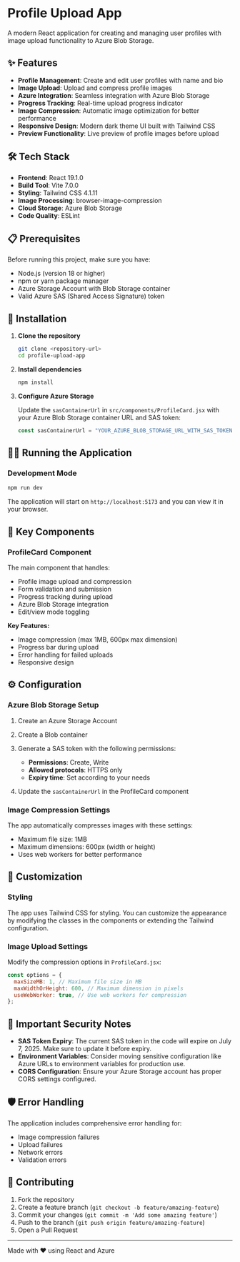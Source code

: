 # Profile Upload App

A modern React application for creating and managing user profiles with image upload functionality to Azure Blob Storage.

## ✨ Features

- **Profile Management**: Create and edit user profiles with name and bio
- **Image Upload**: Upload and compress profile images
- **Azure Integration**: Seamless integration with Azure Blob Storage
- **Progress Tracking**: Real-time upload progress indicator
- **Image Compression**: Automatic image optimization for better performance
- **Responsive Design**: Modern dark theme UI built with Tailwind CSS
- **Preview Functionality**: Live preview of profile images before upload

## 🛠️ Tech Stack

- **Frontend**: React 19.1.0
- **Build Tool**: Vite 7.0.0
- **Styling**: Tailwind CSS 4.1.11
- **Image Processing**: browser-image-compression
- **Cloud Storage**: Azure Blob Storage
- **Code Quality**: ESLint

## 📋 Prerequisites

Before running this project, make sure you have:

- Node.js (version 18 or higher)
- npm or yarn package manager
- Azure Storage Account with Blob Storage container
- Valid Azure SAS (Shared Access Signature) token

## 🚀 Installation

1. **Clone the repository**

   ```bash
   git clone <repository-url>
   cd profile-upload-app
   ```

2. **Install dependencies**

   ```bash
   npm install
   ```

3. **Configure Azure Storage**

   Update the `sasContainerUrl` in `src/components/ProfileCard.jsx` with your Azure Blob Storage container URL and SAS token:

   ```javascript
   const sasContainerUrl = "YOUR_AZURE_BLOB_STORAGE_URL_WITH_SAS_TOKEN";
   ```

## 🏃‍♂️ Running the Application

### Development Mode

```bash
npm run dev
```

The application will start on `http://localhost:5173`
and you can view it in your browser.

## 🎯 Key Components

### ProfileCard Component

The main component that handles:

- Profile image upload and compression
- Form validation and submission
- Progress tracking during upload
- Azure Blob Storage integration
- Edit/view mode toggling

**Key Features:**

- Image compression (max 1MB, 600px max dimension)
- Progress bar during upload
- Error handling for failed uploads
- Responsive design

## ⚙️ Configuration

### Azure Blob Storage Setup

1. Create an Azure Storage Account
2. Create a Blob container
3. Generate a SAS token with the following permissions:

   - **Permissions**: Create, Write
   - **Allowed protocols**: HTTPS only
   - **Expiry time**: Set according to your needs

4. Update the `sasContainerUrl` in the ProfileCard component

### Image Compression Settings

The app automatically compresses images with these settings:

- Maximum file size: 1MB
- Maximum dimensions: 600px (width or height)
- Uses web workers for better performance

## 🔧 Customization

### Styling

The app uses Tailwind CSS for styling. You can customize the appearance by modifying the classes in the components or extending the Tailwind configuration.

### Image Upload Settings

Modify the compression options in `ProfileCard.jsx`:

```javascript
const options = {
  maxSizeMB: 1, // Maximum file size in MB
  maxWidthOrHeight: 600, // Maximum dimension in pixels
  useWebWorker: true, // Use web workers for compression
};
```

## 🚨 Important Security Notes

- **SAS Token Expiry**: The current SAS token in the code will expire on July 7, 2025. Make sure to update it before expiry.
- **Environment Variables**: Consider moving sensitive configuration like Azure URLs to environment variables for production use.
- **CORS Configuration**: Ensure your Azure Storage account has proper CORS settings configured.

## 🛡️ Error Handling

The application includes comprehensive error handling for:

- Image compression failures
- Upload failures
- Network errors
- Validation errors

## 🤝 Contributing

1. Fork the repository
2. Create a feature branch (`git checkout -b feature/amazing-feature`)
3. Commit your changes (`git commit -m 'Add some amazing feature'`)
4. Push to the branch (`git push origin feature/amazing-feature`)
5. Open a Pull Request

---

Made with ❤️ using React and Azure
